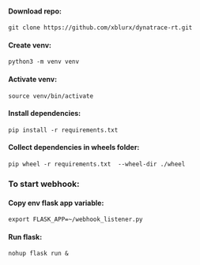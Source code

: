 #### Download repo:  
`git clone https://github.com/xblurx/dynatrace-rt.git`
#### Create venv:
`python3 -m venv venv`
#### Activate venv:
`source venv/bin/activate`
#### Install dependencies:
`pip install -r requirements.txt`
#### Collect dependencies in wheels folder:
`pip wheel -r requirements.txt  --wheel-dir ./wheel`  
### To start webhook:
#### Copy env flask app variable:
`export FLASK_APP=~/webhook_listener.py`
#### Run flask:  
`nohup flask run &`


